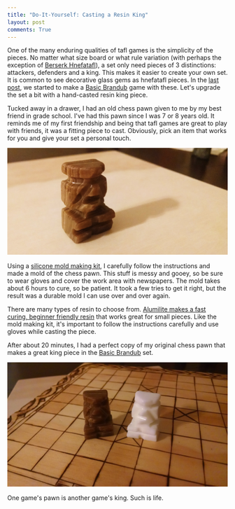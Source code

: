 ```yaml
---
title: "Do-It-Yourself: Casting a Resin King"
layout: post
comments: True
---
```


One of the many enduring qualities of tafl games is the simplicity of the pieces.   No matter what size board or what rule variation (with perhaps the exception of [Berserk Hnefatafl](http://aagenielsen.dk/berserk_rules.php)), a set only need pieces of 3 distinctions: attackers, defenders and a king.  This makes it easier to create your own set.  It is common to see decorative glass gems as hnefatafl pieces.  In the [last post](http://localhost:4000/2016/10/24/diy-brandub/), we started to make a [Basic Brandub](http://localhost:4000/2016/09/18/basic-brandub/) game with these.  Let's upgrade the set a bit with a hand-casted resin king piece. 

Tucked away in a drawer, I had an old chess pawn given to me by my best friend in grade school.  I've had this pawn since I was 7 or 8 years old.  It reminds me of my first friendship and being that tafl games are great to play with friends, it was a fitting piece to cast.  Obviously, pick an item that works for you and give your set a personal touch.

![Chess Pawn](/assets/chess-pawn.jpg)

Using a [silicone mold making kit](https://www.smooth-on.com/products/oomoo-30/), I carefully follow the instructions and made a mold of the chess pawn.  This stuff is messy and gooey, so be sure to wear gloves and cover the work area with newspapers.  The mold takes about 6 hours to cure, so be patient.  It took a few tries to get it right, but the result was a durable mold I can use over and over again.

There are many types of resin to choose from.  [Alumilite makes a fast curing, beginner friendly resin](http://www.alumilite.com/store/p/934-Alumilite-White-Amazing-Casting-Resin.aspx) that works great for small pieces.  Like the mold making kit, it's important to follow the instructions carefully and use gloves while casting the piece.

After about 20 minutes, I had a perfect copy of my original chess pawn that makes a great king piece in the [Basic Brandub](/2016/09/18/basic-brandub/) set. 

![Chess Pawn Cast](/assets/chess-pawn-cast.jpg)

One game's pawn is another game's king. Such is life.

